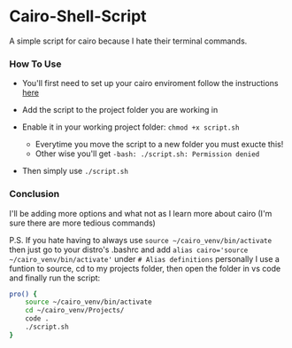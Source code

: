 # Cairo-Shell-Script
A simple script for cairo because I hate their terminal commands. 

### How To Use

* You'll first need to set up your cairo enviroment follow the instructions [here](https://www.cairo-lang.org/docs/quickstart.html)

* Add the script to the project  folder you are working in 

* Enable it in your working project folder: ```chmod +x script.sh```
	* Everytime you move the script to a new folder you must exucte this! 
	* Other wise you'll get ```-bash: ./script.sh: Permission denied``` 	 
* Then simply use ```./script.sh```

### Conclusion
I'll be adding more options and what not as I learn more about cairo (I'm sure there are more tedious commands)

P.S. If you hate having to always use ```source ~/cairo_venv/bin/activate``` then just go to your distro's .bashrc and add ```alias cairo='source ~/cairo_venv/bin/activate'``` under ```# Alias definitions``` personally I use a funtion to source, cd to my projects folder, then open the folder in vs code and finally run the script:
```bash
pro() {
	source ~/cairo_venv/bin/activate
	cd ~/cairo_venv/Projects/
	code .
	./script.sh
}
```
